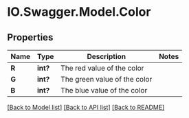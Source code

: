# IO.Swagger.Model.Color
## Properties

Name | Type | Description | Notes
------------ | ------------- | ------------- | -------------
**R** | **int?** | The red value of the color | 
**G** | **int?** | The green value of the color | 
**B** | **int?** | The blue value of the color | 

[[Back to Model list]](../README.md#documentation-for-models) [[Back to API list]](../README.md#documentation-for-api-endpoints) [[Back to README]](../README.md)

